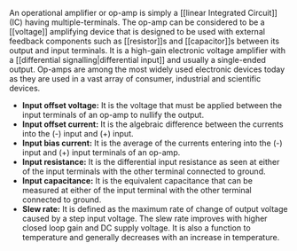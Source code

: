 An operational amplifier or op-amp is simply a [[linear Integrated Circuit]] (IC) having multiple-terminals. The op-amp can be considered to be a [[voltage]] amplifying device that is designed to be used with external feedback components such as [[resistor]]s and [[capacitor]]s between its output and input terminals. It is a high-gain electronic voltage amplifier with a [[differential signalling|differential input]] and usually a single-ended output. Op-amps are among the most widely used electronic devices today as they are used in a vast array of consumer, industrial and scientific devices.

-   **Input offset voltage:** It is the voltage that must be applied between the input terminals of an op-amp to nullify the output.
-   **Input offset current:** It is the algebraic difference between the currents into the (-) input and (+) input.
-   **Input bias current:** It is the average of the currents entering into the (-) input and (+) input terminals of an op-amp.
-   **Input resistance:** It is the differential input resistance as seen at either of the input terminals with the other terminal connected to ground.
-   **Input capacitance:** It is the equivalent capacitance that can be measured at either of the input terminal with the other terminal connected to ground.
-   **Slew rate:** It is defined as the maximum rate of change of output voltage caused by a step input voltage. The slew rate improves with higher closed loop gain and DC supply voltage. It is also a function to temperature and generally decreases with an increase in temperature.